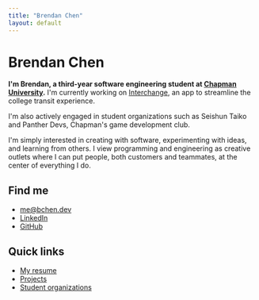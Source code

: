```yaml
---
title: "Brendan Chen"
layout: default
---
```


# Brendan Chen

**I'm Brendan, a third-year software engineering student at 
[Chapman University](https://chapman.edu/).** I'm currently working on [Interchange](https://interchange.bchen.dev), an app to streamline the college transit experience.

I'm also actively engaged in student organizations such as Seishun Taiko and Panther Devs, Chapman's game development club.

I'm simply interested in creating with software, experimenting with ideas, and learning from others. I view programming and engineering as creative outlets where I can put people, both customers and teammates, at the center of everything I do.

## Find me

- [me@bchen.dev](mailto:me@bchen.dev)
- <a href="https://linkedin.com/in/brendan-ch" target="_blank">LinkedIn</a>
- <a href="https://github.com/brendan-ch" target="_blank">GitHub</a>

## Quick links

- [My resume](/assets/resume.pdf)
- [Projects](/projects)
- [Student organizations](/student-organizations)

